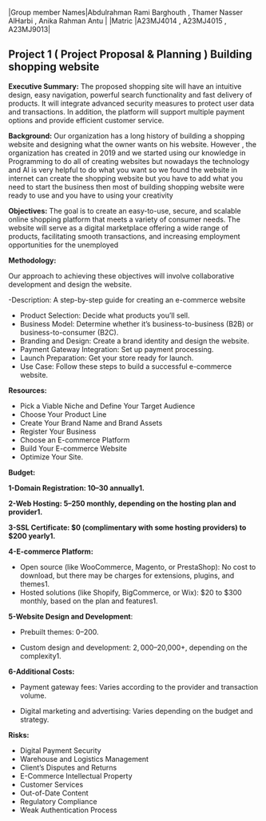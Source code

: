 |Group member Names|Abdulrahman Rami Barghouth , Thamer Nasser AlHarbi , Anika Rahman Antu |
|Matric |A23MJ4014 , A23MJ4015 , A23MJ9013|


## Project 1 ( Project Proposal & Planning ) Building shopping website 




**Executive Summary:**  The proposed shopping site will have an intuitive design, easy navigation, powerful search functionality and fast delivery of products. It will integrate advanced security measures to protect user data and transactions. In addition, the platform will support multiple payment options and provide efficient customer service.

**Background:** Our organization has a long history of building a shopping website and designing what the owner wants on his website. However , the organization has created in 2019 and we started  using our knowledge in Programming to do all of creating websites but nowadays the technology and AI is very helpful to do what you want so we found the website in internet can create the shopping website but you have to add what you need to start the business then most of building shopping website were ready to use and you have to using your creativity

**Objectives:** The goal is to create an easy-to-use, secure, and scalable online shopping platform that meets a variety of consumer needs. The website will serve as a digital marketplace offering a wide range of products, facilitating smooth transactions, and increasing employment opportunities for the unemployed

**Methodology:**

Our approach to achieving these objectives will involve collaborative development and design the website.

 -Description: A step-by-step guide for creating an e-commerce website
 - Product Selection: Decide what products you’ll sell.
 - Business Model: Determine whether it’s business-to-business (B2B) or business-to-consumer (B2C).
 - Branding and Design: Create a brand identity and design the website.
 - Payment Gateway Integration: Set up payment processing.
 - Launch Preparation: Get your store ready for launch.
 - Use Case: Follow these steps to build a successful e-commerce website.


**Resources:**

 - Pick a Viable Niche and Define Your Target Audience
 - Choose Your Product Line
 - Create Your Brand Name and Brand Assets
 - Register Your Business
 - Choose an E-commerce Platform
 - Build Your E-commerce Website
 - Optimize Your Site.

**Budget:**

**1-Domain Registration: $10–$30 annually1.**

**2-Web Hosting: $5–$250 monthly, depending on the hosting plan and provider1.**

**3-SSL Certificate: $0 (complimentary with some hosting providers) to $200 yearly1.**

**4-E-commerce Platform:**

 - Open source (like WooCommerce, Magento, or PrestaShop): No cost to
   download, but there may be charges for extensions, plugins, and
   themes1.
 - Hosted solutions (like Shopify, BigCommerce, or Wix): $20 to $300
   monthly, based on the plan and features1.

**5-Website Design and Development**:

 - Prebuilt themes: $0–$200.

 - Custom design and development: $2,000–$20,000+, depending on the
   complexity1.

**6-Additional Costs:**

 - Payment gateway fees: Varies according to the provider and
   transaction volume.

 - Digital marketing and advertising: Varies depending on the budget and
   strategy.



**Risks:**

 - Digital Payment Security
 - Warehouse and Logistics Management
 - Client’s Disputes and Returns
 - E-Commerce Intellectual Property
 - Customer Services
 - Out-of-Date Content
 - Regulatory Compliance
 - Weak Authentication Process
